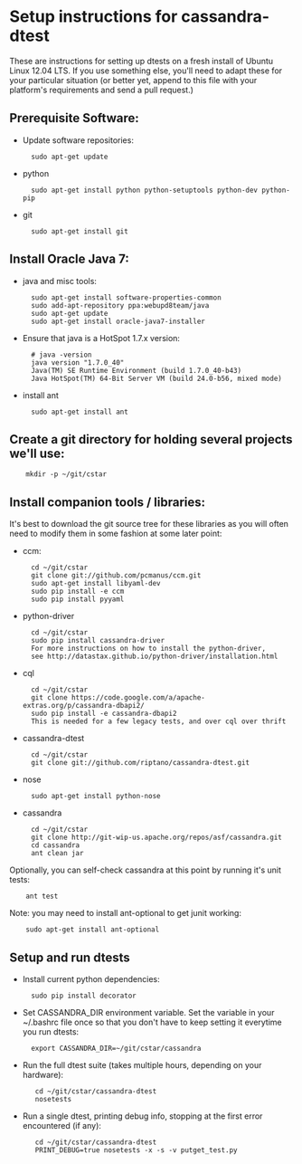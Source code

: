 Setup instructions for cassandra-dtest
======================================

These are instructions for setting up dtests on a fresh install of Ubuntu Linux 12.04 LTS. If you use something else, you'll need to adapt these for your particular situation (or better yet, append to this file with your platform's requirements and send a pull request.)

## Prerequisite Software:
* Update software repositories:

        sudo apt-get update

* python

        sudo apt-get install python python-setuptools python-dev python-pip

* git

        sudo apt-get install git

## Install Oracle Java 7:
* java and misc tools:

        sudo apt-get install software-properties-common
        sudo add-apt-repository ppa:webupd8team/java
        sudo apt-get update
        sudo apt-get install oracle-java7-installer

* Ensure that java is a HotSpot 1.7.x version:

        # java -version
        java version "1.7.0_40"
        Java(TM) SE Runtime Environment (build 1.7.0_40-b43)
        Java HotSpot(TM) 64-Bit Server VM (build 24.0-b56, mixed mode)

* install ant

        sudo apt-get install ant

## Create a git directory for holding several projects we'll use:

        mkdir -p ~/git/cstar

## Install companion tools / libraries:
It's best to download the git source tree for these libraries as you
will often need to modify them in some fashion at some later point:

* ccm:

        cd ~/git/cstar
        git clone git://github.com/pcmanus/ccm.git
        sudo apt-get install libyaml-dev
        sudo pip install -e ccm
        sudo pip install pyyaml

* python-driver

        cd ~/git/cstar
        sudo pip install cassandra-driver
        For more instructions on how to install the python-driver,
        see http://datastax.github.io/python-driver/installation.html

* cql

        cd ~/git/cstar
        git clone https://code.google.com/a/apache-extras.org/p/cassandra-dbapi2/
        sudo pip install -e cassandra-dbapi2
        This is needed for a few legacy tests, and over cql over thrift

* cassandra-dtest

        cd ~/git/cstar
        git clone git://github.com/riptano/cassandra-dtest.git

* nose

        sudo apt-get install python-nose    

* cassandra

        cd ~/git/cstar
        git clone http://git-wip-us.apache.org/repos/asf/cassandra.git
        cd cassandra
        ant clean jar

 Optionally, you can self-check cassandra at this point by running
 it's unit tests:

        ant test
        
 Note: you  may need to install ant-optional to get junit working:
 
        sudo apt-get install ant-optional

## Setup and run dtests
* Install current python dependencies:

        sudo pip install decorator

* Set CASSANDRA_DIR environment variable.
  Set the variable in your ~/.bashrc file once so that you don't have to keep setting it everytime you run dtests:

        export CASSANDRA_DIR=~/git/cstar/cassandra

* Run the full dtest suite (takes multiple hours, depending on your hardware):

         cd ~/git/cstar/cassandra-dtest
         nosetests

* Run a single dtest, printing debug info, stopping at the first error encountered (if any):

         cd ~/git/cstar/cassandra-dtest
         PRINT_DEBUG=true nosetests -x -s -v putget_test.py
